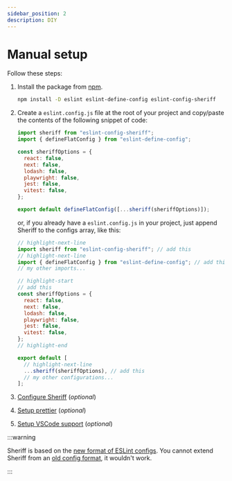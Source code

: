 ```yaml
---
sidebar_position: 2
description: DIY
---
```


# Manual setup

Follow these steps:

1. Install the package from [npm](https://www.npmjs.com/package/eslint-config-sheriff).

   ```bash npm2yarn
   npm install -D eslint eslint-define-config eslint-config-sheriff
   ```

1. Create a `eslint.config.js` file at the root of your project and copy/paste the contents of the following snippet of code:

   ```js title="eslint.config.js"
   import sheriff from "eslint-config-sheriff";
   import { defineFlatConfig } from "eslint-define-config";

   const sheriffOptions = {
     react: false,
     next: false,
     lodash: false,
     playwright: false,
     jest: false,
     vitest: false,
   };

   export default defineFlatConfig([...sheriff(sheriffOptions)]);
   ```

   or, if you already have a `eslint.config.js` in your project, just append Sheriff to the configs array, like this:

   ```js title="eslint.config.js"
   // highlight-next-line
   import sheriff from "eslint-config-sheriff"; // add this
   // highlight-next-line
   import { defineFlatConfig } from "eslint-define-config"; // add this
   // my other imports...

   // highlight-start
   // add this
   const sheriffOptions = {
     react: false,
     next: false,
     lodash: false,
     playwright: false,
     jest: false,
     vitest: false,
   };
   // highlight-end

   export default [
     // highlight-next-line
     ...sheriff(sheriffOptions), // add this
     // my other configurations...
   ];
   ```

1. [Configure Sheriff](../configuration.md) (_optional_)
1. [Setup prettier](../prettier-support.md#setup) (_optional_)
1. [Setup VSCode support](../vscode-support.md) (_optional_)

:::warning

Sheriff is based on the [new format of ESLint configs](https://eslint.org/docs/latest/user-guide/configuring/configuration-files-new). You cannot extend Sheriff from an [old config format](https://eslint.org/docs/latest/user-guide/configuring/configuration-files), it wouldn't work.

:::
